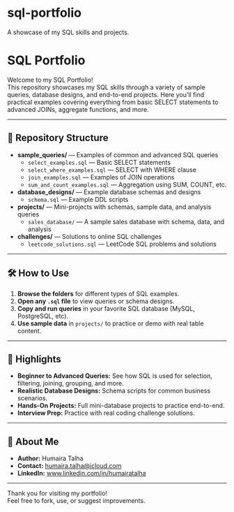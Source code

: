 # sql-portfolio
A showcase of my SQL skills and projects.

# SQL Portfolio

Welcome to my SQL Portfolio!  
This repository showcases my SQL skills through a variety of sample queries, database designs, and end-to-end projects. Here you'll find practical examples covering everything from basic SELECT statements to advanced JOINs, aggregate functions, and more.

---

## 📁 Repository Structure

- **sample_queries/** — Examples of common and advanced SQL queries
  - `select_examples.sql` — Basic SELECT statements
  - `select_where_examples.sql` — SELECT with WHERE clause
  - `join_examples.sql` — Examples of JOIN operations
  - `sum_and_count_examples.sql` — Aggregation using SUM, COUNT, etc.
- **database_designs/** — Example database schemas and designs
  - `schema.sql` — Example DDL scripts
- **projects/** — Mini-projects with schemas, sample data, and analysis queries
  - `sales_database/` — A sample sales database with schema, data, and analysis
- **challenges/** — Solutions to online SQL challenges
  - `leetcode_solutions.sql` — LeetCode SQL problems and solutions

---

## 🛠️ How to Use

1. **Browse the folders** for different types of SQL examples.
2. **Open any `.sql` file** to view queries or schema designs.
3. **Copy and run queries** in your favorite SQL database (MySQL, PostgreSQL, etc).
4. **Use sample data** in `projects/` to practice or demo with real table content.

---

## 📄 Highlights

- **Beginner to Advanced Queries:** See how SQL is used for selection, filtering, joining, grouping, and more.
- **Realistic Database Designs:** Schema scripts for common business scenarios.
- **Hands-On Projects:** Full mini-database projects to practice end-to-end.
- **Interview Prep:** Practice with real coding challenge solutions.

---

## 👤 About Me

- **Author:** Humaira Talha
- **Contact:** humaira.talha@icloud.com
- **LinkedIn:** www.linkedin.com/in/humairatalha


---

Thank you for visiting my portfolio!  
Feel free to fork, use, or suggest improvements.
